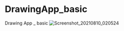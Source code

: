 # DrawingApp_basic
Drawing App _ basic
![Screenshot_20210810_020524](https://user-images.githubusercontent.com/86170336/128771235-d139e108-9d44-4bde-a320-9c5bfc93b8f2.png)
